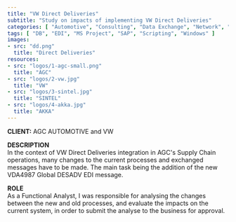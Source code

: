 ```yaml
---
title: "VW Direct Deliveries"
subtitle: "Study on impacts of implementing VW Direct Deliveries"
categories: [ "Automotive", "Consulting", "Data Exchange", "Network", "Project Management", "Supply Chain", "Support", "Team Management" ]
tags: [ "DB", "EDI", "MS Project", "SAP", "Scripting", "Windows" ]
images:
- src: "dd.png"
  title: "Direct Deliveries"
resources:
- src: "logos/1-agc-small.png"
  title: "AGC"
- src: "logos/2-vw.jpg"
  title: "VW"
- src: "logos/3-sintel.jpg"
  title: "SINTEL"
- src: "logos/4-akka.jpg"
  title: "AKKA"
---
```


<b>CLIENT:</b> AGC AUTOMOTIVE and VW<br>

<b>DESCRIPTION</b><br>
In the context of VW Direct Deliveries integration in AGC's Supply Chain operations, many changes to the current processes and exchanged messages have to be made. The main task being the addition of the new VDA4987 Global DESADV EDI message.<br>

<b>ROLE</b><br>
As a Functional Analyst, I was responsible for analysing the changes between the new and old processes, and evaluate the impacts on the current system, in order to submit the analyse to the business for approval.
